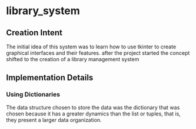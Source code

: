 # library_system

## Creation Intent

The initial idea of this system was to learn how to use tkinter to create graphical interfaces and their features. after the project started the concept shifted to the creation of a library management system

## Implementation Details

### Using Dictionaries
The data structure chosen to store the data was the dictionary that was chosen because it has a greater dynamics than the list or tuples, that is, they present a larger data organization.
